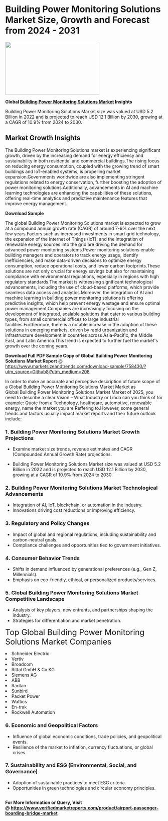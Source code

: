 <H1>Building Power Monitoring Solutions Market Size, Growth and Forecast from 2024 - 2031</H1><img class="aligncenter size-medium wp-image-584254" src="https://thirdeyenews.in/wp-content/uploads/2024/09/Global-Market-Research-300x168.jpeg" alt="" width="300" height="168" /><p><strong>Global&nbsp;<a href="https://www.marketsizeandtrends.com/download-sample/758430/?utm_source=Github8j?utm_medium=208">Building Power Monitoring Solutions Market</a> Insights</strong></p><p>Building Power Monitoring Solutions Market size was valued at USD 5.2 Billion in 2022 and is projected to reach USD 12.1 Billion by 2030, growing at a CAGR of 10.9% from 2024 to 2030.</p><p><h2>Market Growth Insights</h2> <p>The Building Power Monitoring Solutions market is experiencing significant growth, driven by the increasing demand for energy efficiency and sustainability in both residential and commercial buildings.The rising focus on reducing energy consumption, coupled with the growing trend of smart buildings and IoT-enabled systems, is propelling market expansion.Governments worldwide are also implementing stringent regulations related to energy conservation, further boosting the adoption of power monitoring solutions.Additionally, advancements in AI and machine learning technologies are enhancing the capabilities of these solutions, offering real-time analytics and predictive maintenance features that improve energy management.</p> <p><strong>Download Sample</strong></p> <p>The global Building Power Monitoring Solutions market is expected to grow at a compound annual growth rate (CAGR) of around 7-9% over the next few years.Factors such as increased investments in smart grid technology, the expansion of the Internet of Things (IoT), and the integration of renewable energy sources into the grid are driving the demand for advanced power monitoring systems.Power monitoring solutions enable building managers and operators to track energy usage, identify inefficiencies, and make data-driven decisions to optimize energy consumption, reduce operational costs, and lower carbon footprints.These solutions are not only crucial for energy savings but also for maintaining compliance with environmental regulations, especially in regions with high regulatory standards.The market is witnessing significant technological advancements, including the use of cloud-based platforms, which provide seamless data access and analytics.Moreover, the integration of AI and machine learning in building power monitoring solutions is offering predictive insights, which help prevent energy wastage and ensure optimal power management.Companies are increasingly focusing on the development of integrated, scalable solutions that cater to various building types, from small commercial offices to large industrial facilities.Furthermore, there is a notable increase in the adoption of these solutions in emerging markets, driven by rapid urbanization and infrastructure development in countries across Asia-Pacific, the Middle East, and Latin America.This trend is expected to further fuel the market's growth over the coming years.<p><span class=""><strong>Download Full PDF Sample Copy of Global Building Power Monitoring Solutions Market Report</strong> @ <a href="https://www.marketsizeandtrends.com/download-sample/758430/?utm_source=Github8j?utm_medium=208" target="_blank">https://www.marketsizeandtrends.com/download-sample/758430/?utm_source=Github8j?utm_medium=208</a></span></p><p>In order to make an accurate and perceptive description of future scope of a Global&nbsp;Building Power Monitoring Solutions Market Market as Global&nbsp;Building Power Monitoring Solutions Market Market of 2025, you need to describe a clear Vision &ndash; What Industry or Linda can you think of for example: Quote from a Technology, healthcare, automotive, renewable energy, name the market you are Reffering to.However, some general trends and factors usually impact market reports and their future outlook include:</p><h3>1.&nbsp;<strong>Building Power Monitoring Solutions Market Growth Projections</strong></h3><ul><li>Examine market size trends, revenue estimates and CAGR (Compounded Annual Growth Rate) projections.</li><li><p>Building Power Monitoring Solutions Market size was valued at USD 5.2 Billion in 2022 and is projected to reach USD 12.1 Billion by 2030, growing at a CAGR of 10.9% from 2024 to 2030.</p></li></ul><h3>2.&nbsp;<strong>Building Power Monitoring Solutions Market Technological Advancements</strong></h3><ul><li>Integration of AI, IoT, blockchain, or automation in the industry.</li><li>Innovations driving cost reductions or improving efficiency.</li></ul><h3>3.&nbsp;<strong>Regulatory and Policy Changes</strong></h3><ul><li>Impact of global and regional regulations, including sustainability and carbon-neutral goals.</li><li>Compliance challenges and opportunities tied to government initiatives.</li></ul><h3>4.&nbsp;<strong>Consumer Behavior Trends</strong></h3><ul><li>Shifts in demand influenced by generational preferences (e.g., Gen Z, Millennials).</li><li>Emphasis on eco-friendly, ethical, or personalized products/services.</li></ul><h3>5.&nbsp;<strong>Global Building Power Monitoring Solutions Market Competitive Landscape</strong></h3><ul><li>Analysis of key players, new entrants, and partnerships shaping the industry.</li><li>Strategies for differentiation and market penetration.</li></ul><p data-pm-slice="1 1 []"><span style="color: inherit; font-family: inherit; font-size: 25px;">Top Global Building Power Monitoring Solutions Market Companies</span></p><div class="" data-test-id=""><p><li>Schneider Electric</li><li> Vertiv</li><li> Broadcom</li><li> Rittal GmbH & Co.KG</li><li> Siemens AG</li><li> ABB</li><li> Raritan</li><li> Sunbird</li><li> Packet Power</li><li> Wattics</li><li> En-trak</li><li> Rockwell Automation</li></p></div><h3>6.&nbsp;<strong>Economic and Geopolitical Factors</strong></h3><ul><li>Influence of global economic conditions, trade policies, and geopolitical events.</li><li>Resilience of the market to inflation, currency fluctuations, or global crises.</li></ul><h3>7.&nbsp;<strong>Sustainability and ESG (Environmental, Social, and Governance)</strong></h3><ul><li>Adoption of sustainable practices to meet ESG criteria.</li><li>Opportunities in green technologies and circular economy principles.</li></ul><h2><strong style="font-size: 14px;">For More Information or Query, Visit @&nbsp;</strong><a style="background-color: #ffffff; font-size: 14px;" href="https://www.marketsizeandtrends.com/report/building-power-monitoring-solutions-market/" target="_blank">https://www.verifiedmarketreports.com/product/airport-passenger-boarding-bridge-market</a></h2>